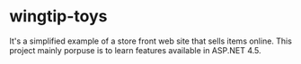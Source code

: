 # wingtip-toys
It's a simplified example of a store front web site that sells items online. This project mainly porpuse is to learn features available in ASP.NET 4.5.
